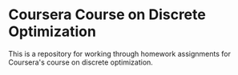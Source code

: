 # Coursera Course on Discrete Optimization

This is a repository for working through homework assignments for  Coursera's course on discrete optimization.
